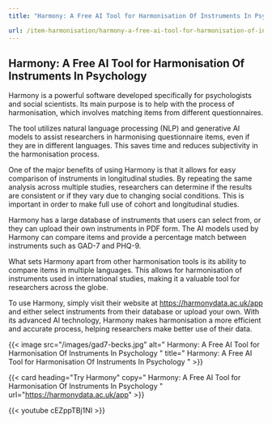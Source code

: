 ```yaml
---
title: "Harmony: A Free AI Tool for Harmonisation Of Instruments In Psychology"

url: /item-harmonisation/harmony-a-free-ai-tool-for-harmonisation-of-instruments-in-psychology
---
```


## Harmony: A Free AI Tool for Harmonisation Of Instruments In Psychology

Harmony is a powerful software developed specifically for psychologists and social scientists. Its main purpose is to help with the process of harmonisation, which involves matching items from different questionnaires.

The tool utilizes natural language processing (NLP) and generative AI models to assist researchers in harmonising questionnaire items, even if they are in different languages. This saves time and reduces subjectivity in the harmonisation process.

One of the major benefits of using Harmony is that it allows for easy comparison of instruments in longitudinal studies. By repeating the same analysis across multiple studies, researchers can determine if the results are consistent or if they vary due to changing social conditions. This is important in order to make full use of cohort and longitudinal studies.

Harmony has a large database of instruments that users can select from, or they can upload their own instruments in PDF form. The AI models used by Harmony can compare items and provide a percentage match between instruments such as GAD-7 and PHQ-9.

What sets Harmony apart from other harmonisation tools is its ability to compare items in multiple languages. This allows for harmonisation of instruments used in international studies, making it a valuable tool for researchers across the globe.

To use Harmony, simply visit their website at https://harmonydata.ac.uk/app and either select instruments from their database or upload your own. With its advanced AI technology, Harmony makes harmonisation a more efficient and accurate process, helping researchers make better use of their data. 


{{< image src="/images/gad7-becks.jpg" alt=" Harmony: A Free AI Tool for Harmonisation Of Instruments In Psychology " title=" Harmony: A Free AI Tool for Harmonisation Of Instruments In Psychology " >}}

{{< card heading="Try Harmony" copy=" Harmony: A Free AI Tool for Harmonisation Of Instruments In Psychology " url="https://harmonydata.ac.uk/app" >}}

{{< youtube cEZppTBj1NI >}}



